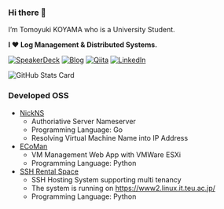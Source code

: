 ### Hi there 👋

I’m Tomoyuki KOYAMA who is a University Student. 

**I ❤ Log Management & Distributed Systems.**

[SpeakerDeck]: https://img.shields.io/static/v1?label=&message=SpeakerDeck&&color=585858&logo=speaker-deck
[Qiita]: https://img.shields.io/static/v1?label=&message=Qiita&&color=585858&logo=qiita
[Blog]: https://img.shields.io/static/v1?label=&message=Blog&&color=585858&logo=wordpress
[LinkedIn]: https://img.shields.io/static/v1?label=&message=LinkedIn&&color=585858&logo=linkedin

[![SpeakerDeck]](https://speakerdeck.com/tomoyk/) [![Blog]](https://blog.koyama.me/) [![Qiita]](https://qiita.com/tomoyk) [![LinkedIn]](https://www.linkedin.com/in/tomoyuki-koyama/)

![GitHub Stats Card](https://github-readme-stats.vercel.app/api?username=tomoyk)

### Developed OSS

- [NickNS](https://github.com/cdsl-research/nickns)
  - Authoriative Server Nameserver
  - Programming Language: Go
  - Resolving Virtual Machine Name into IP Address
- [ECoMan](https://github.com/cdsl-research/ecoman)
  - VM Management Web App with VMWare ESXi
  - Programming Language: Python
- [SSH Rental Space](https://github.com/tomoyk/ssh-rental-space)
  - SSH Hosting System supporting multi tenancy
  - The system is running on https://www2.linux.it.teu.ac.jp/
  - Programming Language: Python
